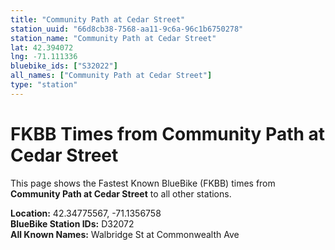 ```yaml
---
title: "Community Path at Cedar Street"
station_uuid: "66d8cb38-7568-aa11-9c6a-96c1b6750278"
station_name: "Community Path at Cedar Street"
lat: 42.394072
lng: -71.111336
bluebike_ids: ["S32022"]
all_names: ["Community Path at Cedar Street"]
type: "station"
---
```


# FKBB Times from Community Path at Cedar Street

This page shows the Fastest Known BlueBike (FKBB) times from **Community Path at Cedar Street** to all other stations.

**Location:** 42.34775567, -71.1356758  
**BlueBike Station IDs:** D32072  
**All Known Names:** Walbridge St at Commonwealth Ave

